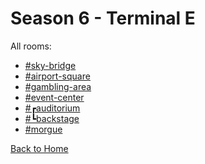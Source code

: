 # Season 6 - Terminal E

All rooms:
* [#sky-bridge](https://astreatss.github.io/DH-Season-6-Archive/TerminalE/Danganronpa_%20Despair's%20Horizon%20-%20%E2%94%8F%E2%9C%A6%E2%9D%98%E0%BC%BBTerminal%20E%20(KG)%E0%BC%BA%E2%9D%98%E2%9C%A6%E2%94%93%20-%20sky-bridge%20[786959550959714324].html)
* [#airport-square](https://astreatss.github.io/DH-Season-6-Archive/TerminalE/Danganronpa_%20Despair's%20Horizon%20-%20%E2%94%8F%E2%9C%A6%E2%9D%98%E0%BC%BBTerminal%20E%20(KG)%E0%BC%BA%E2%9D%98%E2%9C%A6%E2%94%93%20-%20airport-square%20[786959516125102120].html)
* [#gambling-area](https://astreatss.github.io/DH-Season-6-Archive/TerminalE/Danganronpa_%20Despair's%20Horizon%20-%20%E2%94%8F%E2%9C%A6%E2%9D%98%E0%BC%BBTerminal%20E%20(KG)%E0%BC%BA%E2%9D%98%E2%9C%A6%E2%94%93%20-%20gambling-area%20[784107240923201617].html)
* [#event-center](https://astreatss.github.io/DH-Season-6-Archive/TerminalE/Danganronpa_%20Despair's%20Horizon%20-%20%E2%94%8F%E2%9C%A6%E2%9D%98%E0%BC%BBTerminal%20E%20(KG)%E0%BC%BA%E2%9D%98%E2%9C%A6%E2%94%93%20-%20event-center%20[786959619175219241].html)
* [#┏auditorium](https://astreatss.github.io/DH-Season-6-Archive/TerminalE/Danganronpa_%20Despair's%20Horizon%20-%20%E2%94%8F%E2%9C%A6%E2%9D%98%E0%BC%BBTerminal%20E%20(KG)%E0%BC%BA%E2%9D%98%E2%9C%A6%E2%94%93%20-%20%E2%94%8Fauditorium%20[786959845608652810].html)
* [#┗backstage](https://astreatss.github.io/DH-Season-6-Archive/TerminalE/Danganronpa_%20Despair's%20Horizon%20-%20%E2%94%8F%E2%9C%A6%E2%9D%98%E0%BC%BBTerminal%20E%20(KG)%E0%BC%BA%E2%9D%98%E2%9C%A6%E2%94%93%20-%20%E2%94%97backstage%20[786959859635060776].html)
* [#morgue](https://astreatss.github.io/DH-Season-6-Archive/TerminalE/Danganronpa_%20Despair's%20Horizon%20-%20%E2%94%8F%E2%9C%A6%E2%9D%98%E0%BC%BBTerminal%20E%20(KG)%E0%BC%BA%E2%9D%98%E2%9C%A6%E2%94%93%20-%20morgue%20[787049260445204510].html)

[Back to Home](https://astreatss.github.io/DH-Season-6-Archive/Home)
